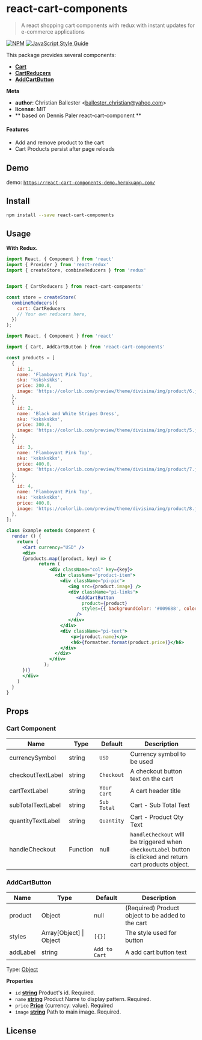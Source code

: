 # react-cart-components

> A react shopping cart components with redux with instant updates for e-commerce applications

[![NPM](https://img.shields.io/npm/v/react-cart-components.svg)](https://www.npmjs.com/package/react-cart-components) [![JavaScript Style Guide](https://img.shields.io/badge/code_style-standard-brightgreen.svg)](https://standardjs.com)

This package provides several components:

- [**Cart**](#cart)
- [**CartReducers**](#cartreducers)
- [**AddCartButton**](#addtocartbutton)

**Meta**

- **author**: Christian Ballester &lt;ballester_christian@yahoo.com>
- **license**: MIT
- ** based on Dennis Paler react-cart-component **

#### Features

- Add and remove product to the cart
- Cart Products persist after page reloads

## Demo

demo: [`https://react-cart-components-demo.herokuapp.com/`](https://react-cart-components-demo.herokuapp.com/)


## Install

```bash
npm install --save react-cart-components
```

## Usage

**With Redux.**

```jsx
import React, { Component } from 'react'
import { Provider } from 'react-redux'
import { createStore, combineReducers } from 'redux'


import { CartReducers } from react-cart-components'

const store = createStore(
  combineReducers({
    cart: CartReducers
    // Your own reducers here,
  })
);

import React, { Component } from 'react'

import { Cart, AddCartButton } from 'react-cart-components'

const products = [
  {
    id: 1,
    name: 'Flamboyant Pink Top',
    sku: 'kskskskks',
    price: 200.0,
    image: 'https://colorlib.com/preview/theme/divisima/img/product/6.jpg'
  },
  {
    id: 2,
    name: 'Black and White Stripes Dress',
    sku: 'kskskskks',
    price: 300.0,
    image: 'https://colorlib.com/preview/theme/divisima/img/product/5.jpg'
  },
  {
    id: 3,
    name: 'Flamboyant Pink Top',
    sku: 'kskskskks',
    price: 400.0,
    image: 'https://colorlib.com/preview/theme/divisima/img/product/7.jpg'
  },
  {
    id: 4,
    name: 'Flamboyant Pink Top',
    sku: 'kskskskks',
    price: 400.0,
    image: 'https://colorlib.com/preview/theme/divisima/img/product/8.jpg'
  },
];

class Example extends Component {
  render () {
    return (
      <Cart currency="USD" />
      <div>
      {products.map((product, key) => {
            return (
                <div className="col" key={key}>
                  <div className="product-item">
                    <div className="pi-pic">
                       <img src={product.image} />
                       <div className="pi-links">
                          <AddCartButton
                            product={product}
                            styles={{ backgroundColor: '#009688', color: 'white', border: '0' }}
                          />
                       </div>
                    </div>
                    <div className="pi-text">
                        <p>{product.name}</p>
                        <h6>{formatter.format(product.price)}</h6>
                    </div>
                  </div>
                </div>
              );
      })}
      </div>
    )
  }
}
```


## Props

### Cart Component

| Name         | Type    | Default | Description |
| ------------ | ------- | ------- | ----------- |
| currencySymbol | string | `USD` | Currency symbol to be used |
| checkoutTextLabel | string | `Checkout` | A checkout button text on the cart |
| cartTextLabel | string | `Your Cart` | A cart header title |
| subTotalTextLabel | string | `Sub Total` |  Cart  - Sub Total Text |
| quantityTextLabel | string | `Quantity` |  Cart  - Product Qty Text |
| handleCheckout | Function | null |  `handleCheckout` will be triggered when `checkoutLabel` button is clicked and return cart products object. |


### AddCartButton

| Name         | Type    | Default | Description |
| ------------ | ------- | ------- | ----------- |
| product | Object | null | (Required) Product object to be added to the cart |
| styles | Array[Object] \| Object | `[{}]` | The style used for button |
| addLabel | string | `Add to Cart` | A add cart button text |


Type: [Object](https://developer.mozilla.org/en-US/docs/Web/JavaScript/Reference/Global_Objects/Object)

**Properties**

- `id` **[string](https://developer.mozilla.org/en-US/docs/Web/JavaScript/Reference/Global_Objects/String)** Product's id. Required.
- `name` **[string](https://developer.mozilla.org/en-US/docs/Web/JavaScript/Reference/Global_Objects/String)** Product Name to display pattern. Required.
- `price` **[Price](#price)** {currency: value}. Required
- `image` **[string](https://developer.mozilla.org/en-US/docs/Web/JavaScript/Reference/Global_Objects/String)** Path to main image. Required.

## License
